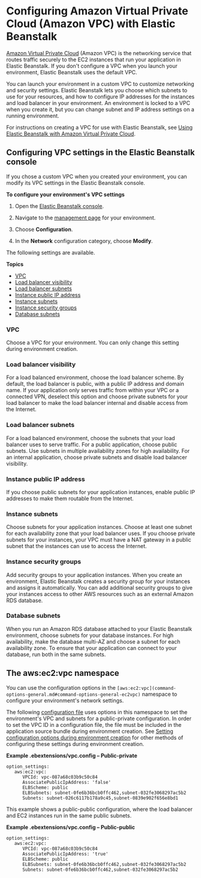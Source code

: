 # Configuring Amazon Virtual Private Cloud \(Amazon VPC\) with Elastic Beanstalk<a name="using-features.managing.vpc"></a>

[Amazon Virtual Private Cloud](https://docs.aws.amazon.com/vpc/latest/userguide/) \(Amazon VPC\) is the networking service that routes traffic securely to the EC2 instances that run your application in Elastic Beanstalk\. If you don't configure a VPC when you launch your environment, Elastic Beanstalk uses the default VPC\.

You can launch your environment in a custom VPC to customize networking and security settings\. Elastic Beanstalk lets you choose which subnets to use for your resources, and how to configure IP addresses for the instances and load balancer in your environment\. An environment is locked to a VPC when you create it, but you can change subnet and IP address settings on a running environment\.

For instructions on creating a VPC for use with Elastic Beanstalk, see [Using Elastic Beanstalk with Amazon Virtual Private Cloud](vpc.md)\.

## Configuring VPC settings in the Elastic Beanstalk console<a name="environments-cfg-vpc-console"></a>

If you chose a custom VPC when you created your environment, you can modify its VPC settings in the Elastic Beanstalk console\.

**To configure your environment's VPC settings**

1. Open the [Elastic Beanstalk console](https://console.aws.amazon.com/elasticbeanstalk)\.

1. Navigate to the [management page](environments-console.md) for your environment\.

1. Choose **Configuration**\.

1. In the **Network** configuration category, choose **Modify**\.

The following settings are available\.

**Topics**
+ [VPC](#environments-cfg-vpc-console-vpc)
+ [Load balancer visibility](#environments-cfg-vpc-console-lbvisibility)
+ [Load balancer subnets](#environments-cfg-vpc-console-lbsubnets)
+ [Instance public IP address](#environments-cfg-vpc-console-ec2ip)
+ [Instance subnets](#environments-cfg-vpc-console-ec2subnets)
+ [Instance security groups](#environments-cfg-vpc-console-ec2sg)
+ [Database subnets](#environments-cfg-vpc-console-dbsubnets)

### VPC<a name="environments-cfg-vpc-console-vpc"></a>

Choose a VPC for your environment\. You can only change this setting during environment creation\.

### Load balancer visibility<a name="environments-cfg-vpc-console-lbvisibility"></a>

For a load balanced environment, choose the load balancer scheme\. By default, the load balancer is public, with a public IP address and domain name\. If your application only serves traffic from within your VPC or a connected VPN, deselect this option and choose private subnets for your load balancer to make the load balancer internal and disable access from the Internet\.

### Load balancer subnets<a name="environments-cfg-vpc-console-lbsubnets"></a>

For a load balanced environment, choose the subnets that your load balancer uses to serve traffic\. For a public application, choose public subnets\. Use subnets in multiple availability zones for high availability\. For an internal application, choose private subnets and disable load balancer visibility\.

### Instance public IP address<a name="environments-cfg-vpc-console-ec2ip"></a>

If you choose public subnets for your application instances, enable public IP addresses to make them routable from the Internet\.

### Instance subnets<a name="environments-cfg-vpc-console-ec2subnets"></a>

Choose subnets for your application instances\. Choose at least one subnet for each availability zone that your load balancer uses\. If you choose private subnets for your instances, your VPC must have a NAT gateway in a public subnet that the instances can use to access the Internet\.

### Instance security groups<a name="environments-cfg-vpc-console-ec2sg"></a>

Add security groups to your application instances\. When you create an environment, Elastic Beanstalk creates a security group for your instances and assigns it automatically\. You can add additional security groups to give your instances access to other AWS resources such as an external Amazon RDS database\.

### Database subnets<a name="environments-cfg-vpc-console-dbsubnets"></a>

When you run an Amazon RDS database attached to your Elastic Beanstalk environment, choose subnets for your database instances\. For high availability, make the database multi\-AZ and choose a subnet for each availability zone\. To ensure that your application can connect to your database, run both in the same subnets\.

## The aws:ec2:vpc namespace<a name="environments-cfg-vpc-namespace"></a>

You can use the configuration options in the `[aws:ec2:vpc](command-options-general.md#command-options-general-ec2vpc)` namespace to configure your environment's network settings\.

The following [configuration file](ebextensions.md) uses options in this namespace to set the environment's VPC and subnets for a public\-private configuration\. In order to set the VPC ID in a configuration file, the file must be included in the application source bundle during environment creation\. See [Setting configuration options during environment creation](environment-configuration-methods-during.md) for other methods of configuring these settings during environment creation\.

**Example \.ebextensions/vpc\.config – Public\-private**  

```
option_settings:
   aws:ec2:vpc:
      VPCId: vpc-087a68c03b9c50c84
      AssociatePublicIpAddress: 'false'
      ELBScheme: public
      ELBSubnets: subnet-0fe6b36bcb0ffc462,subnet-032fe3068297ac5b2
      Subnets: subnet-026c6117b178a9c45,subnet-0839e902f656e8bd1
```

This example shows a public\-public configuration, where the load balancer and EC2 instances run in the same public subnets\.

**Example \.ebextensions/vpc\.config – Public\-public**  

```
option_settings:
   aws:ec2:vpc:
      VPCId: vpc-087a68c03b9c50c84
      AssociatePublicIpAddress: 'true'
      ELBScheme: public
      ELBSubnets: subnet-0fe6b36bcb0ffc462,subnet-032fe3068297ac5b2
      Subnets: subnet-0fe6b36bcb0ffc462,subnet-032fe3068297ac5b2
```